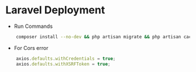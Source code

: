 
# Laravel Deployment

- Run Commands
```bash
    composer install --no-dev && php artisan migrate && php artisan cache:clear && php artisan config:cache
```

- For Cors error
```js
    axios.defaults.withCredentials = true;
    axios.defaults.withXSRFToken = true;
```

